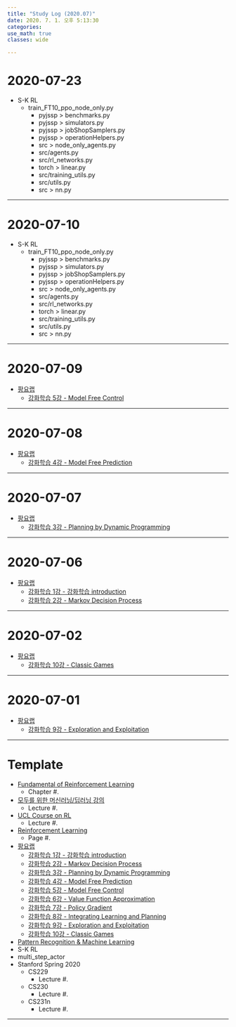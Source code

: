 ```yaml
---
title: "Study Log (2020.07)"
date: 2020. 7. 1. 오후 5:13:30
categories:
use_math: true
classes: wide

---
```


# 2020-07-23
* S-K RL
  * train_FT10_ppo_node_only.py
    * pyjssp > benchmarks.py
    * pyjssp > simulators.py
    * pyjssp > jobShopSamplers.py
    * pyjssp > operationHelpers.py
    * src > node_only_agents.py
    * src/agents.py
    * src/rl_networks.py
    * torch > linear.py
    * src/training_utils.py
    * src/utils.py
    * src > nn.py

---

# 2020-07-10
* S-K RL
  * train_FT10_ppo_node_only.py
    * pyjssp > benchmarks.py
    * pyjssp > simulators.py
    * pyjssp > jobShopSamplers.py
    * pyjssp > operationHelpers.py
    * src > node_only_agents.py
    * src/agents.py
    * src/rl_networks.py
    * torch > linear.py
    * src/training_utils.py
    * src/utils.py
    * src > nn.py

---

# 2020-07-09
* [팡요랩](https://www.youtube.com/playlist?list=PLpRS2w0xWHTcTZyyX8LMmtbcMXpd3s4TU)
  * [강화학습 5강 - Model Free Control](https://www.youtube.com/watch?v=2h-FD3e1YgQ)

---

# 2020-07-08
* [팡요랩](https://www.youtube.com/playlist?list=PLpRS2w0xWHTcTZyyX8LMmtbcMXpd3s4TU)
  * [강화학습 4강 - Model Free Prediction](https://www.youtube.com/watch?v=47FyZtBRglI)

---

# 2020-07-07
* [팡요랩](https://www.youtube.com/playlist?list=PLpRS2w0xWHTcTZyyX8LMmtbcMXpd3s4TU)
  * [강화학습 3강 - Planning by Dynamic Programming](https://www.youtube.com/watch?v=rrTxOkbHj-M)

---

# 2020-07-06
* [팡요랩](https://www.youtube.com/playlist?list=PLpRS2w0xWHTcTZyyX8LMmtbcMXpd3s4TU)
  * [강화학습 1강 - 강화학습 introduction](https://www.youtube.com/watch?v=wYgyiCEkwC8)
  * [강화학습 2강 - Markov Decision Process](https://www.youtube.com/watch?v=NMesGSXr8H4)

---

# 2020-07-02
* [팡요랩](https://www.youtube.com/playlist?list=PLpRS2w0xWHTcTZyyX8LMmtbcMXpd3s4TU)
  * [강화학습 10강 - Classic Games](https://www.youtube.com/watch?v=C5_2v4pRc5c)

---

# 2020-07-01
* [팡요랩](https://www.youtube.com/playlist?list=PLpRS2w0xWHTcTZyyX8LMmtbcMXpd3s4TU)
  * [강화학습 9강 - Exploration and Exploitation](https://www.youtube.com/watch?v=nm6RwuA_pGE)

---

# Template
* [Fundamental of Reinforcement Learning](https://dnddnjs.gitbook.io/rl/)
  * Chapter #.
* [모두를 위한 머신러닝/딥러닝 강의](http://hunkim.github.io/ml/)
  * Lecture #.
* [UCL Course on RL](http://www0.cs.ucl.ac.uk/staff/d.silver/web/Teaching.html)
  * Lecture #.
* [Reinforcement Learning](http://incompleteideas.net/book/the-book-2nd.html)
  * Page #.
* [팡요랩](https://www.youtube.com/playlist?list=PLpRS2w0xWHTcTZyyX8LMmtbcMXpd3s4TU)
  * [강화학습 1강 - 강화학습 introduction](https://www.youtube.com/watch?v=wYgyiCEkwC8)
  * [강화학습 2강 - Markov Decision Process](https://www.youtube.com/watch?v=NMesGSXr8H4)
  * [강화학습 3강 - Planning by Dynamic Programming](https://www.youtube.com/watch?v=rrTxOkbHj-M)
  * [강화학습 4강 - Model Free Prediction](https://www.youtube.com/watch?v=47FyZtBRglI)
  * [강화학습 5강 - Model Free Control](https://www.youtube.com/watch?v=2h-FD3e1YgQ)
  * [강화학습 6강 - Value Function Approximation](https://www.youtube.com/watch?v=71nH1BUjhNw)
  * [강화학습 7강 - Policy Gradient](https://www.youtube.com/watch?v=2YFBordM1fA)
  * [강화학습 8강 - Integrating Learning and Planning](https://www.youtube.com/watch?v=S216ZLuCdM0)
  * [강화학습 9강 - Exploration and Exploitation](https://www.youtube.com/watch?v=nm6RwuA_pGE)
  * [강화학습 10강 - Classic Games](https://www.youtube.com/watch?v=C5_2v4pRc5c)
* [Pattern Recognition & Machine Learning](http://norman3.github.io/prml/)
* S-K RL
* multi_step_actor
* Stanford Spring 2020
  * CS229
    * Lecture #.
  * CS230
    * Lecture #.
  * CS231n
    * Lecture #.


---
